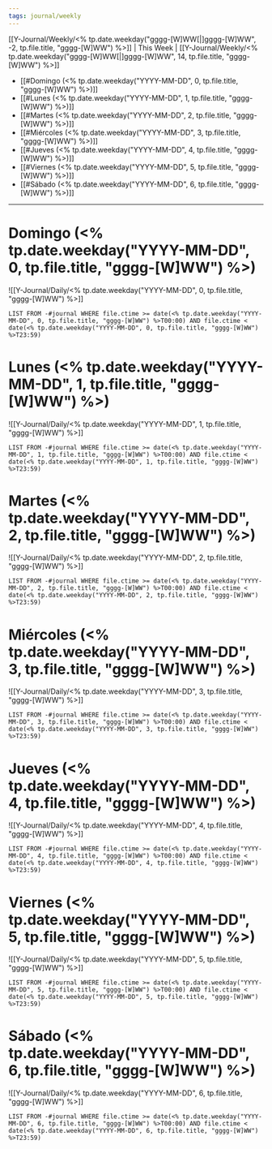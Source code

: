 ```yaml
---
tags: journal/weekly
---
```


[[Y-Journal/Weekly/<% tp.date.weekday("gggg-[W]WW[|]gggg-[W]WW", -2, tp.file.title, "gggg-[W]WW") %>]] | This Week | [[Y-Journal/Weekly/<% tp.date.weekday("gggg-[W]WW[|]gggg-[W]WW", 14, tp.file.title, "gggg-[W]WW") %>]]

* [[#Domingo (<% tp.date.weekday("YYYY-MM-DD", 0, tp.file.title, "gggg-[W]WW") %>)]]
* [[#Lunes (<% tp.date.weekday("YYYY-MM-DD", 1, tp.file.title, "gggg-[W]WW") %>)]]
* [[#Martes (<% tp.date.weekday("YYYY-MM-DD", 2, tp.file.title, "gggg-[W]WW") %>)]]
* [[#Miércoles (<% tp.date.weekday("YYYY-MM-DD", 3, tp.file.title, "gggg-[W]WW") %>)]]
* [[#Jueves (<% tp.date.weekday("YYYY-MM-DD", 4, tp.file.title, "gggg-[W]WW") %>)]]
* [[#Viernes (<% tp.date.weekday("YYYY-MM-DD", 5, tp.file.title, "gggg-[W]WW") %>)]]
* [[#Sábado (<% tp.date.weekday("YYYY-MM-DD", 6, tp.file.title, "gggg-[W]WW") %>)]]

-----
# Domingo (<% tp.date.weekday("YYYY-MM-DD", 0, tp.file.title, "gggg-[W]WW") %>)
![[Y-Journal/Daily/<% tp.date.weekday("YYYY-MM-DD", 0, tp.file.title, "gggg-[W]WW") %>]]
```dataview
LIST FROM -#journal WHERE file.ctime >= date(<% tp.date.weekday("YYYY-MM-DD", 0, tp.file.title, "gggg-[W]WW") %>T00:00) AND file.ctime < date(<% tp.date.weekday("YYYY-MM-DD", 0, tp.file.title, "gggg-[W]WW") %>T23:59)
```


# Lunes (<% tp.date.weekday("YYYY-MM-DD", 1, tp.file.title, "gggg-[W]WW") %>)
![[Y-Journal/Daily/<% tp.date.weekday("YYYY-MM-DD", 1, tp.file.title, "gggg-[W]WW") %>]]
```dataview
LIST FROM -#journal WHERE file.ctime >= date(<% tp.date.weekday("YYYY-MM-DD", 1, tp.file.title, "gggg-[W]WW") %>T00:00) AND file.ctime < date(<% tp.date.weekday("YYYY-MM-DD", 1, tp.file.title, "gggg-[W]WW") %>T23:59)
```


# Martes (<% tp.date.weekday("YYYY-MM-DD", 2, tp.file.title, "gggg-[W]WW") %>)
![[Y-Journal/Daily/<% tp.date.weekday("YYYY-MM-DD", 2, tp.file.title, "gggg-[W]WW") %>]]
```dataview
LIST FROM -#journal WHERE file.ctime >= date(<% tp.date.weekday("YYYY-MM-DD", 2, tp.file.title, "gggg-[W]WW") %>T00:00) AND file.ctime < date(<% tp.date.weekday("YYYY-MM-DD", 2, tp.file.title, "gggg-[W]WW") %>T23:59)
```


# Miércoles (<% tp.date.weekday("YYYY-MM-DD", 3, tp.file.title, "gggg-[W]WW") %>)
![[Y-Journal/Daily/<% tp.date.weekday("YYYY-MM-DD", 3, tp.file.title, "gggg-[W]WW") %>]]
```dataview
LIST FROM -#journal WHERE file.ctime >= date(<% tp.date.weekday("YYYY-MM-DD", 3, tp.file.title, "gggg-[W]WW") %>T00:00) AND file.ctime < date(<% tp.date.weekday("YYYY-MM-DD", 3, tp.file.title, "gggg-[W]WW") %>T23:59)
```


# Jueves (<% tp.date.weekday("YYYY-MM-DD", 4, tp.file.title, "gggg-[W]WW") %>)
![[Y-Journal/Daily/<% tp.date.weekday("YYYY-MM-DD", 4, tp.file.title, "gggg-[W]WW") %>]]
```dataview
LIST FROM -#journal WHERE file.ctime >= date(<% tp.date.weekday("YYYY-MM-DD", 4, tp.file.title, "gggg-[W]WW") %>T00:00) AND file.ctime < date(<% tp.date.weekday("YYYY-MM-DD", 4, tp.file.title, "gggg-[W]WW") %>T23:59)
```


# Viernes (<% tp.date.weekday("YYYY-MM-DD", 5, tp.file.title, "gggg-[W]WW") %>)
![[Y-Journal/Daily/<% tp.date.weekday("YYYY-MM-DD", 5, tp.file.title, "gggg-[W]WW") %>]]
```dataview
LIST FROM -#journal WHERE file.ctime >= date(<% tp.date.weekday("YYYY-MM-DD", 5, tp.file.title, "gggg-[W]WW") %>T00:00) AND file.ctime < date(<% tp.date.weekday("YYYY-MM-DD", 5, tp.file.title, "gggg-[W]WW") %>T23:59)
```


# Sábado (<% tp.date.weekday("YYYY-MM-DD", 6, tp.file.title, "gggg-[W]WW") %>)
![[Y-Journal/Daily/<% tp.date.weekday("YYYY-MM-DD", 6, tp.file.title, "gggg-[W]WW") %>]]
```dataview
LIST FROM -#journal WHERE file.ctime >= date(<% tp.date.weekday("YYYY-MM-DD", 6, tp.file.title, "gggg-[W]WW") %>T00:00) AND file.ctime < date(<% tp.date.weekday("YYYY-MM-DD", 6, tp.file.title, "gggg-[W]WW") %>T23:59)
```


